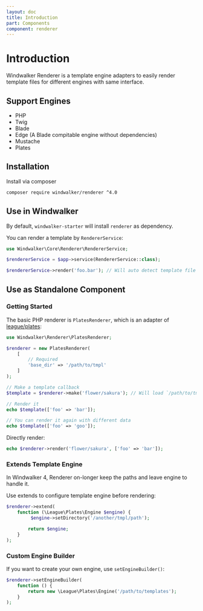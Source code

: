 ```yaml
---
layout: doc
title: Introduction
part: Components
component: renderer
---
```


# Introduction

Windwalker Renderer is a template engine adapters to easily render template files for different engines 
with same interface.

## Support Engines

- PHP
- Twig
- Blade
- Edge (A Blade compitable engine without dependencies)
- Mustache
- Plates

## Installation

Install via composer

```bash
composer require windwalker/renderer ^4.0
```

## Use in Windwalker

By default, `windwalker-starter` will install `renderer` as dependency.

You can render a template by `RendererService`:

```php
use Windwalker\Core\Renderer\RendererService;

$rendererService = $app->service(RendererService::class);

$rendererService->render('foo.bar'); // Will auto detect template file type
```

## Use as Standalone Component

### Getting Started

The basic PHP renderer is `PlatesRenderer`, which is an adapter of [league/plates](https://platesphp.com/):

```php
use Windwalker\Renderer\PlatesRenderer;

$renderer = new PlatesRenderer(
    [
        // Required
        'base_dir' => '/path/to/tmpl'
    ]
);

// Make a template callback
$template = $renderer->make('flower/sakura'); // Will load `/path/to/tmpl/flower/sakura.phtml`

// Render it
echo $template(['foo' => 'bar']);

// You can render it again with different data
echo $template(['foo' => 'goo']);
```

Directly render:

```php
echo $renderer->render('flower/sakura', ['foo' => 'bar']);
```

### Extends Template Engine

In Windwalker 4, Renderer on-longer keep the paths and leave engine to handle it.

Use extends to configure template engine before rendering:

```php
$renderer->extend(
    function (\League\Plates\Engine $engine) {
         $engine->setDirectory('/another/tmpl/path');

        return $engine;
    }
);
```

### Custom Engine Builder

If you want to create your own engine, use `setEngineBuilder()`:

```php
$renderer->setEngineBuilder(
    function () {
        return new \League\Plates\Engine('/path/to/templates');
    }
);
```
